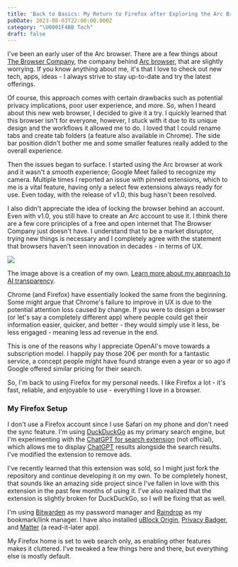 ```yaml
---
title: 'Back to Basics: My Return to Firefox after Exploring the Arc Browser'
pubDate: 2023-08-03T22:00:00.000Z
category: "\U0001F4BB Tech"
draft: false
---
```


I've been an early user of the Arc browser. There are a few things about [The Browser Company](https://thebrowser.company/), the company behind [Arc browser](https://arc.net/), that are slightly worrying. If you know anything about me, it's that I love to check out new tech, apps, ideas - I always strive to stay up-to-date and try the latest offerings.

Of course, this approach comes with certain drawbacks such as potential privacy implications, poor user experience, and more. So, when I heard about this new web browser, I decided to give it a try. I quickly learned that this browser isn't for everyone, however, I stuck with it due to its unique design and the workflows it allowed me to do. I loved that I could rename tabs and create tab folders (a feature also available in Chrome). The side bar position didn't bother me and some smaller features really added to the overall experience.

Then the issues began to surface. I started using the Arc browser at work and it wasn't a smooth experience; Google Meet failed to recognize my camera. Multiple times I reported an issue with pinned extensions, which to me is a vital feature, having only a select few extensions always ready for use. Even today, with the release of v1.0, this bug hasn't been resolved.

I also didn't appreciate the idea of locking the browser behind an account. Even with v1.0, you still have to create an Arc account to use it. I think there are a few core principles of a free and open internet that The Browser Company just doesn't have. I understand that to be a market disruptor, trying new things is necessary and I completely agree with the statement that browsers haven't seen innovation in decades - in terms of UX.

![](/media/oldComputer-min.png)

The image above is a creation of my own. [Learn more about my approach to AI transparency](https://cernezan.com/blog/being-transparent-about-my-ai-use/).

Chrome (and Firefox) have essentially looked the same from the beginning. Some might argue that Chrome's failure to improve in UX is due to the potential attention loss caused by change. If you were to design a browser (or let's say a completely different app) where people could get their information easier, quicker, and better - they would simply use it less, be less engaged - meaning less ad revenue in the end.

This is one of the reasons why I appreciate OpenAI's move towards a subscription model. I happily pay those 20€ per month for a fantastic service, a concept people might have found strange even a year or so ago if Google offered similar pricing for their search.

So, I'm back to using Firefox for my personal needs. I like Firefox a lot - it's fast, reliable, and enjoyable to use - everything I love in a browser.

### My Firefox Setup

I don't use a Firefox account since I use Safari on my phone and don't need the sync feature. I'm using [DuckDuckGo](https://cernezan.com/blog/duckduckgo-has-a-lite-version/) as my primary search engine, but I'm experimenting with the [ChatGPT for search extension](https://chatgpt4google.com/) (not official), which allows me to display [ChatGPT](https://openai.com/chatgpt) results alongside the search results. I've modified the extension to remove ads.

I've recently learned that this extension was sold, so I might just fork the repository and continue developing it on my own. To be completely honest, that sounds like an amazing side project since I've fallen in love with this extension in the past few months of using it. I've also realized that the extension is slightly broken for DuckDuckGo, so I will be fixing that as well.

I'm using [Bitwarden](https://bitwarden.com/) as my password manager and [Raindrop](https://raindrop.io/) as my bookmark/link manager. I have also installed [uBlock Origin](https://ublockorigin.com/), [Privacy Badger](https://privacybadger.org/), and [Matter](https://hq.getmatter.com/) (a read-it-later app).

My Firefox home is set to web search only, as enabling other features makes it cluttered. I've tweaked a few things here and there, but everything else is mostly default.
